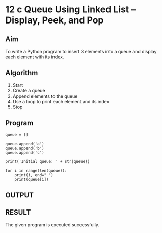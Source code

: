 # 12 c Queue Using Linked List – Display, Peek, and Pop

## Aim

To write a Python program to insert 3 elements into a queue and display each element with its index.

## Algorithm

1. Start  
2. Create a queue  
3. Append elements to the queue  
4. Use a loop to print each element and its index  
5. Stop

## Program
```
queue = []

queue.append('a')
queue.append('b')
queue.append('c')

print('Initial queue: ' + str(queue))

for i in range(len(queue)):
    print(i, end=" ")
    print(queue[i])
```
## OUTPUT


## RESULT
The given program is executed successfully.
